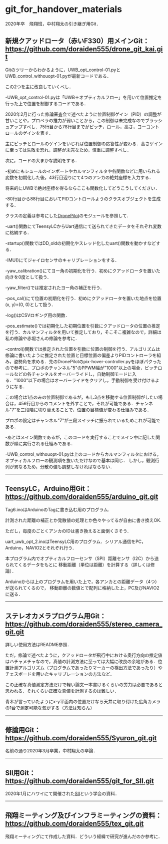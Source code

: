 # git_for_handover_materials
2020年卒　飛翔班，中村翔太の引き継ぎ用Git．


## 新規クアッドロータ（赤いF330）用メインGit：https://github.com/doraiden555/drone_git_kai.git
Gitのツリーからわかるように，UWB_opt_control-01.pyとUWB_control_withouopt-01.pyが最新コードである．


この2つを主に改良していくべし．


-UWB_opt_control-01.pyは「UWB＋オプティカルフロー」を用いて位置推定を行った上で位置を制御するコードである．


2020年2月に行った修論審査会で述べたように位置制御ゲイン（PID）の調整が甘いことや，プロペラの推力が弱いことから，この制御は未完成なのでブラッシュアップすべし．75行目から78行目までがピッチ，ロール，高さ，ヨーコントロールのゲインを表す．


主にピッチとロールのゲインをいじれば位置制御の応答性が変わる．高さゲインに至っては失敗を恐れ，調整が未完なため，慎重に調整すべし．


次に，コードの大まかな説明をする．


  -初めにもシュールのインポートやカルマンフィルタや各関数などに用いられる変数を初期化した後，43行目辺りにて4つのアンカの絶対座標を入力する．


将来的にUWBで絶対座標を得るならここも関数化してどうこうしてください．


  -80行目から88行目においてPIDコントロールようのクラスオブジェクトを生成する．


クラスの定義は参考にした[DronePilot](https://github.com/doraiden555/DronePilot.git)のモジュールを参照して．


  -uart()関数にてTeensyLCからUart通信にて送られてきたデータをそれぞれ変数に格納する．


  -startup()関数ではDD_oldの初期化やスレッド化したuart()関数を動かすなどする．


  -IMU()にてジャイロセンサのキャリブレーションをする．


  -yaw_calibration()にてヨー角の初期化を行う．初めにクアッドロータを置いた向きを0度として扱う．


  -yaw_filter()では推定されたヨー角の補正を行う．


  -pos_cal()にて位置の初期化を行う．初めにクアッドロータを置いた地点を位置(x, y)=(0, 0)として扱う．


  -log()はCSVロギング用の関数．


  -pos_estimate()では初期化した初期位置を引数にクアッドロータの位置の推定を行う．カルマンフィルタを用いて推定しており，そこそこ複雑なので，詳細は私の修論や赤堀さんの修論を参考に．


  -control()関数では推定された位置を引数に位置の制御を行う．アルゴリズムは修論に書いたように推定された位置と目標位置の偏差よりPIDコントローラを組み，姿勢角を求める．先のDronePilotのpix-hover-controller.pyをほぼパクったので参考に．プロポのチャンネル"5"のPPWM幅が"1000"以上の場合，ピッチロールなどの各チャンネルをオーバーライドし，自動制御モードに入る．"1000"以下の場合はオーバーライドをクリアし，手動制御を受け付けるようになる．


この場合は1点のみの位置制御であるが，もし3点を移動する位置制御がしたい場合は，456行目からのコメントを外すことで，それが可能である．チャンネル"7"を三段階に切り替えることで，位置の目標値が変わる仕組みである．


プロポの設定はチャンネル"7"が三段スイッチに振られているためこれが可能である．


  -あとはメイン関数であるが，このコードを実行することでメイン中に記した関数が順に実行される仕組みである．


-UWB_control_withouopt-01.pyは上のコードからカルマンフィルタにおける，オプティカルフローの観測項を抜いただけなので基本は同じ．
しかし，観測行列が異なるため，分散の値も調整しなければならない．

***

## TeensyLC，Arduino用Git：https://github.com/doraiden555/arduino_git.git
Tag6.inoはArduinoのTagに書き込む用のプログラム.


計測された距離の補正とか発散値の処理とか色々やってるが自由に書き換えOK.


ただし，毎度のごとくアンカのIDは書き換えると面倒くさそう．


uart_uwb_opt_2.inoはTeensyLC用のプログラム．シリアル通信をPC，Arduino，NAVIO2とそれぞれ行う．


本プログラム内でオプティカルフローセンサ（SPI）距離センサ（I2C）から送られてくるデータをもとに
移動距離（単位は距離）を計算する（詳しくは修論）．


Arduinoからは上のプログラムを用いた上で，各アンカとの距離データ（4つ）が送られてくるので，
移動距離の数値とで配列に格納した上，PC及びNAVIO2に送る．

***

## ステレオカメラプログラム用Git：https://github.com/doraiden555/stereo_camera_git.git
詳しい使用方法はREADME参照．

ただ，修論で述べたように，クアッドロータが飛行中における奥行方向の推定値はハチャメチャなので，真値の計測方法に至っては大幅に改良の余地がある．位置計測アルゴリズム（プログラムであったりマーカーの検出方法であったり）やチェスボードを用いたキャリブレーションの方法など．

この正確な真値測定方法だけで軽い論文一本書けるくらいの労力は必要であると思われる．それくらい正確な真値を計測するのは難しい．

青木が言っていたようにx-y平面内の位置だけなら天井に取り付けた広角カメラの1台で測定可能な気がする（方法は知らん）

***

## 修論用Git：https://github.com/doraiden555/Syuron_git.git
名前の通り2020年3月卒業，中村翔太の卒論．

***

## SII用Git：https://github.com/doraiden555/git_for_SII.git
2020年1月にハワイにて開催された[SII](https://sice-si.org/conf/SII2020/)という学会の資料．

***

## 飛翔ミーティング及びインフラミーティングの資料：https://github.com/doraiden555/tex_git.git
飛翔ミーティングにて作成した資料．どういう経緯で研究が進んだのか参考に．


